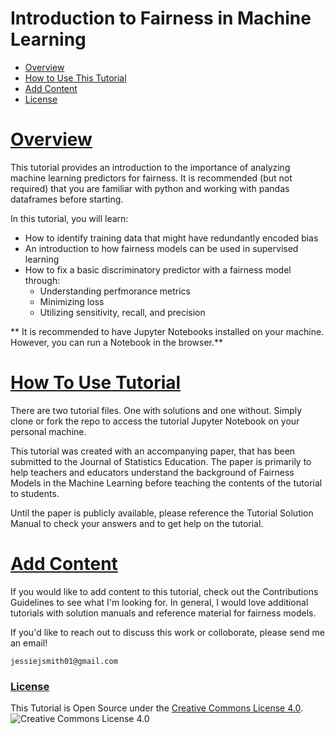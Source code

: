 # Introduction to Fairness in Machine Learning

- [Overview](#Overview)
- [How to Use This Tutorial](#HowTo)
- [Add Content](#AddContent)
- [License](#Licence)


# [Overview](#Overview)
This tutorial provides an introduction to the importance of analyzing machine learning predictors for fairness. It is recommended (but not required) that you are familiar with python and working with pandas dataframes before starting.

In this tutorial, you will learn:

- How to identify training data that might have redundantly encoded bias
- An introduction to how fairness models can be used in supervised learning
- How to fix a basic discriminatory predictor with a fairness model through:
  - Understanding perfmorance metrics
  - Minimizing loss
  - Utilizing sensitivity, recall, and precision
  
** It is recommended to have Jupyter Notebooks installed on your machine. However, you can run a Notebook in the browser.**
  

# [How To Use Tutorial](#how-to-use-tutorial)

There are two tutorial files. One with solutions and one without. Simply clone or fork the repo to access the tutorial Jupyter Notebook on your personal machine.

This tutorial was created with an accompanying paper, that has been submitted to the Journal of Statistics Education. The paper is primarily to help teachers and educators understand the background of Fairness Models in the Machine Learning before teaching the contents of the tutorial to students.

Until the paper is publicly available, please reference the Tutorial Solution Manual to check your answers and to get help on the tutorial.

# [Add Content](#AddContent)
If you would like to add content to this tutorial, check out the Contributions Guidelines to see what I'm looking for. In general, I would love additional tutorials with solution manuals and reference material for fairness models.

If you'd like to reach out to discuss this work or colloborate, please send me an email!

`jessiejsmith01@gmail.com`

  
### [License](#License)
This Tutorial is Open Source under the [Creative Commons License 4.0](https://github.com/jesmith14/fairness-ml-tutorial/blob/master/LICENSE.md).
![Creative Commons License 4.0](https://i.creativecommons.org/l/by/4.0/80x15.png) 
